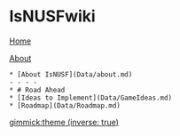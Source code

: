 # IsNUSFwiki

[Home](index.md)

[About]()

	* [About IsNUSF](Data/about.md)
	- - - -
	* # Road Ahead
	* [Ideas to Implement](Data/GameIdeas.md)
	* [Roadmap](Data/Roadmap.md)

[gimmick:theme (inverse: true)](flatly)
<!--[gimmick:themechooser](Choose theme)-->

